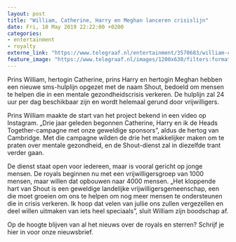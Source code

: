 ```yaml
---
layout: post
title: "William, Catherine, Harry en Meghan lanceren crisislijn"
date: Fri, 10 May 2019 22:22:00 +0200
categories: 
- entertainment 
- royalty 
externe_link: "https://www.telegraaf.nl/entertainment/3570683/william-catherine-harry-en-meghan-lanceren-crisislijn"
feature_image: "https://www.telegraaf.nl/images/1200x630/filters:format(jpeg):quality(80)/cdn-kiosk-api.telegraaf.nl/65572ae0-7361-11e9-992a-0255c322e81b.jpg"
---
```


<p class="intro">Prins William, hertogin Catherine, prins Harry en hertogin Meghan hebben een nieuwe sms-hulplijn opgezet met de naam Shout, bedoeld om mensen te helpen die in een mentale gezondheidscrisis verkeren. De hulplijn zal 24 uur per dag beschikbaar zijn en wordt helemaal gerund door vrijwilligers.</p> <p>Prins William maakte de start van het project bekend in een video op Instagram. „Drie jaar geleden begonnen Catherine, Harry en ik de Heads Together-campagne met onze geweldige sponsors”, aldus de hertog van Cambridge. Met die campagne wilden de drie het makkelijker maken om te praten over mentale gezondheid, en de Shout-dienst zal in diezelfde trant verder gaan.</p><p>De dienst staat open voor iedereen, maar is vooral gericht op jonge mensen. De royals beginnen nu met een vrijwilligersgroep van 1000 mensen, maar willen dat opbouwen naar 4000 mensen. „Het kloppende hart van Shout is een geweldige landelijke vrijwilligersgemeenschap, een die moet groeien om ons te helpen om nog meer mensen te ondersteunen die in crisis verkeren. Ik hoop dat velen van jullie ons zullen vergezellen en deel willen uitmaken van iets heel speciaals”, sluit William zijn boodschap af.</p><p>Op de hoogte blijven van al het nieuws over de royals en sterren? Schrijf je hier in voor onze nieuwsbrief.</p>
